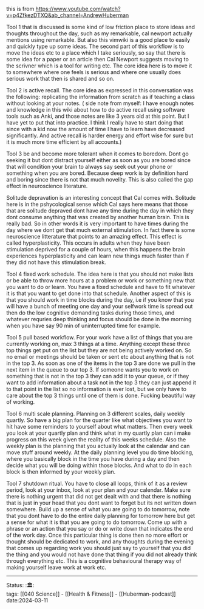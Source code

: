 this is from https://www.youtube.com/watch?v=p4ZfkezDTXQ&ab_channel=AndrewHuberman

Tool 1 that is discussed is some kind of low friction place to store ideas and
thoughts throughout the day, such as my remarkable, cal newport actually
mentions using remarkable. But also this vimwiki is a good place to easily and
quickly type up some ideas. The second part of this workflow is to move the
ideas etc to a place which I take seriously, so say that there is some idea for
a paper or an article then Cal Newport suggests moving to the scrivner which is
a tool for writing etc. The core idea here is to move it to somewhere where one
feels is serious and where one usually does serious work that then is shared and
so on. 

Tool 2 is active recall. The core idea as expressed in this conversation was the
following: replicating the information from scratch as if teaching a class
without looking at your notes. ( side note from myself: I have enough notes and
knowledge in this wiki about how to do active recall using software tools such
as Anki, and those notes are like 3 years old at this point. But I have yet to
put that into practice. I think I really have to start doing that since with a
kid now the amount of time I have to learn have decreased significantly. And
active recall is harder energy and effort wise for sure but it is much more time
efficient by all accounts.)

Tool 3 be and become more tolerant when it comes to boredom. Dont go seeking it
but dont distract yourself either as soon as you are bored since that will
condition your brain to always say seek out your phone or something when you are
bored. Because deep work is by definition hard and boring since there is not
that much novelity. This is also called the gap effect in neuroscience
literature. 

Solitude depravation is an interesting concept that Cal comes with. Solitude
here is in the pshycological sense which Cal says here means that those that are
solitude depraved dont have any time during the day in which they dont consume
anything that was created by another human brain. This is really bad. So in
other words it is very important to have times during the day where we dont get
that much external stimulation. In fact there is some neuroscience litterature
that points to an amazing effect. This effect is called hyperplasticity. This
occurs in adults when they have been stimulation deprived for a couple of hours,
when this happens the brain experiences hyperplasticity and can learn new things
much faster than if they did not have this stimulation break. 

Tool 4 fixed work schedule. The idea here is that you should not make lists or
be able to throw more hours at a problem or work or something new that you want
to do or learn. You have a fixed schedule and have to fit whatever it is that
you want to get done into that schedule. Another aspect of this is that you
should work in time blocks during the day, i.e if you know that you will have a
bunch of meeting one day and your selfwork time is spread out then do the low
cognitive demanding tasks during those times, and whatever requries deep
thinking and focus should be done in the morning when you have say 90 min of
uninterrupted time for example.

Tool 5 pull based workflow. For your work have a list of things that you are
currently working on, max 3 things at a time. Anything except these three top
things get put on the list but they are not being actively worked on. So no
email or meetings should be taken or sent etc about anything that is not in the
top 3. As soon as one of the items in the top 3 are done we pull in the next
item in the queue to our top 3. If someone wants you to work on something that
is not in the top 3 they can add it to your queue, or if they want to add
information about a task not in the top 3 they can just append it to that point
in the list so no information is ever lost, but we only have to care about the
top 3 things until one of them is done. Fucking beautiful way of working.

Tool 6 multi scale planning. Planning on 3 different scales, daily weekly
quartly. So have a big plan for the quarter like what objectives you want to hit
have some reminders to yourself about what matters. Then every week you look at
your quartly plan and think what in my quartly plan can i make progress on this
week given the reality of this weeks schedule. Also the weekly plan is the
planning that you actually look at the calendar and can move stuff around
weekly. At the daily planning level you do time blocking, where you basically
block in the time you have during a day and then decide what you will be doing
within those blocks. And what to do in each block is then informed by your
weekly plan.

Tool 7 shutdown ritual. You have to close all loops, think of it as a review
period, look at your inbox, look at your plan and your calendar. Make sure there
is nothing urgent that did not get dealt with and that there is nothing that is
just in your head that you dont want to forget but its not written down
somewhere. Build up a sense of what you are going to do tomorrow, note that you
dont have to do the entire daily planning for tomorrow here but get a sense for
what it is that you are going to do tomorrow. Come up with a phrase or an action
that you say or do or write down that indicates the end of the work day. Once
this particular thing is done then no more effort or thought should be dedicated
to work, and any thoughts during the evening that comes up regarding work you
should just say to yourself that you did the thing and you would not have done
that thing if you did not already think through everything etc. This is a
cognitive behavioural therapy way of making yourself leave work at work etc. 


---
Status: :🏛:  
tags: [[040 Science]] - [[Health & Fitness]] - [[Huberman-podcast]] 
date:2024-03-11
